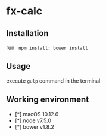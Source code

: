 # fx-calc

## Installation

  run ``` npm install; bower install``` 
 
## Usage

  execute ```gulp``` command in the terminal
  
## Working environment

  - [*] macOS 10.12.6
  - [*] node v7.5.0
  - [*] bower v1.8.2
